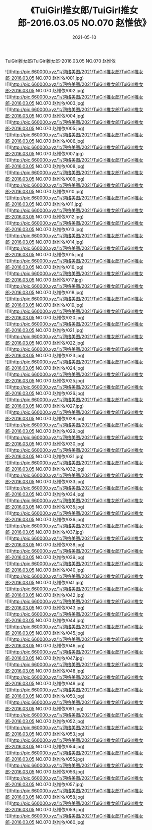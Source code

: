 ﻿---
layout: post
title:  《TuiGirl推女郎/TuiGirl推女郎-2016.03.05 NO.070 赵惟依》
date:   2021-05-10
img: http://pic.660000.xyz/1:/网络美图/2021/TuiGirl推女郎/TuiGirl推女郎-2016.03.05 NO.070 赵惟依/000.jpg
categories: [美女, 清纯, 唯美]
---

TuiGirl推女郎/TuiGirl推女郎-2016.03.05 NO.070 赵惟依

 ![](http://pic.660000.xyz/1:/网络美图/2021/TuiGirl推女郎/TuiGirl推女郎-2016.03.05 NO.070 赵惟依/001.jpg) <br>![](http://pic.660000.xyz/1:/网络美图/2021/TuiGirl推女郎/TuiGirl推女郎-2016.03.05 NO.070 赵惟依/002.jpg) <br>![](http://pic.660000.xyz/1:/网络美图/2021/TuiGirl推女郎/TuiGirl推女郎-2016.03.05 NO.070 赵惟依/003.jpg) <br>![](http://pic.660000.xyz/1:/网络美图/2021/TuiGirl推女郎/TuiGirl推女郎-2016.03.05 NO.070 赵惟依/004.jpg) <br>![](http://pic.660000.xyz/1:/网络美图/2021/TuiGirl推女郎/TuiGirl推女郎-2016.03.05 NO.070 赵惟依/005.jpg) <br>![](http://pic.660000.xyz/1:/网络美图/2021/TuiGirl推女郎/TuiGirl推女郎-2016.03.05 NO.070 赵惟依/006.jpg) <br>![](http://pic.660000.xyz/1:/网络美图/2021/TuiGirl推女郎/TuiGirl推女郎-2016.03.05 NO.070 赵惟依/007.jpg) <br>![](http://pic.660000.xyz/1:/网络美图/2021/TuiGirl推女郎/TuiGirl推女郎-2016.03.05 NO.070 赵惟依/008.jpg) <br>![](http://pic.660000.xyz/1:/网络美图/2021/TuiGirl推女郎/TuiGirl推女郎-2016.03.05 NO.070 赵惟依/009.jpg) <br>![](http://pic.660000.xyz/1:/网络美图/2021/TuiGirl推女郎/TuiGirl推女郎-2016.03.05 NO.070 赵惟依/010.jpg) <br>![](http://pic.660000.xyz/1:/网络美图/2021/TuiGirl推女郎/TuiGirl推女郎-2016.03.05 NO.070 赵惟依/011.jpg) <br>![](http://pic.660000.xyz/1:/网络美图/2021/TuiGirl推女郎/TuiGirl推女郎-2016.03.05 NO.070 赵惟依/012.jpg) <br>![](http://pic.660000.xyz/1:/网络美图/2021/TuiGirl推女郎/TuiGirl推女郎-2016.03.05 NO.070 赵惟依/013.jpg) <br>![](http://pic.660000.xyz/1:/网络美图/2021/TuiGirl推女郎/TuiGirl推女郎-2016.03.05 NO.070 赵惟依/014.jpg) <br>![](http://pic.660000.xyz/1:/网络美图/2021/TuiGirl推女郎/TuiGirl推女郎-2016.03.05 NO.070 赵惟依/015.jpg) <br>![](http://pic.660000.xyz/1:/网络美图/2021/TuiGirl推女郎/TuiGirl推女郎-2016.03.05 NO.070 赵惟依/016.jpg) <br>![](http://pic.660000.xyz/1:/网络美图/2021/TuiGirl推女郎/TuiGirl推女郎-2016.03.05 NO.070 赵惟依/017.jpg) <br>![](http://pic.660000.xyz/1:/网络美图/2021/TuiGirl推女郎/TuiGirl推女郎-2016.03.05 NO.070 赵惟依/018.jpg) <br>![](http://pic.660000.xyz/1:/网络美图/2021/TuiGirl推女郎/TuiGirl推女郎-2016.03.05 NO.070 赵惟依/019.jpg) <br>![](http://pic.660000.xyz/1:/网络美图/2021/TuiGirl推女郎/TuiGirl推女郎-2016.03.05 NO.070 赵惟依/020.jpg) <br>![](http://pic.660000.xyz/1:/网络美图/2021/TuiGirl推女郎/TuiGirl推女郎-2016.03.05 NO.070 赵惟依/021.jpg) <br>![](http://pic.660000.xyz/1:/网络美图/2021/TuiGirl推女郎/TuiGirl推女郎-2016.03.05 NO.070 赵惟依/022.jpg) <br>![](http://pic.660000.xyz/1:/网络美图/2021/TuiGirl推女郎/TuiGirl推女郎-2016.03.05 NO.070 赵惟依/023.jpg) <br>![](http://pic.660000.xyz/1:/网络美图/2021/TuiGirl推女郎/TuiGirl推女郎-2016.03.05 NO.070 赵惟依/024.jpg) <br>![](http://pic.660000.xyz/1:/网络美图/2021/TuiGirl推女郎/TuiGirl推女郎-2016.03.05 NO.070 赵惟依/025.jpg) <br>![](http://pic.660000.xyz/1:/网络美图/2021/TuiGirl推女郎/TuiGirl推女郎-2016.03.05 NO.070 赵惟依/026.jpg) <br>![](http://pic.660000.xyz/1:/网络美图/2021/TuiGirl推女郎/TuiGirl推女郎-2016.03.05 NO.070 赵惟依/027.jpg) <br>![](http://pic.660000.xyz/1:/网络美图/2021/TuiGirl推女郎/TuiGirl推女郎-2016.03.05 NO.070 赵惟依/028.jpg) <br>![](http://pic.660000.xyz/1:/网络美图/2021/TuiGirl推女郎/TuiGirl推女郎-2016.03.05 NO.070 赵惟依/029.jpg) <br>![](http://pic.660000.xyz/1:/网络美图/2021/TuiGirl推女郎/TuiGirl推女郎-2016.03.05 NO.070 赵惟依/030.jpg) <br>![](http://pic.660000.xyz/1:/网络美图/2021/TuiGirl推女郎/TuiGirl推女郎-2016.03.05 NO.070 赵惟依/031.jpg) <br>![](http://pic.660000.xyz/1:/网络美图/2021/TuiGirl推女郎/TuiGirl推女郎-2016.03.05 NO.070 赵惟依/032.jpg) <br>![](http://pic.660000.xyz/1:/网络美图/2021/TuiGirl推女郎/TuiGirl推女郎-2016.03.05 NO.070 赵惟依/033.jpg) <br>![](http://pic.660000.xyz/1:/网络美图/2021/TuiGirl推女郎/TuiGirl推女郎-2016.03.05 NO.070 赵惟依/034.jpg) <br>![](http://pic.660000.xyz/1:/网络美图/2021/TuiGirl推女郎/TuiGirl推女郎-2016.03.05 NO.070 赵惟依/035.jpg) <br>![](http://pic.660000.xyz/1:/网络美图/2021/TuiGirl推女郎/TuiGirl推女郎-2016.03.05 NO.070 赵惟依/036.jpg) <br>![](http://pic.660000.xyz/1:/网络美图/2021/TuiGirl推女郎/TuiGirl推女郎-2016.03.05 NO.070 赵惟依/037.jpg) <br>![](http://pic.660000.xyz/1:/网络美图/2021/TuiGirl推女郎/TuiGirl推女郎-2016.03.05 NO.070 赵惟依/038.jpg) <br>![](http://pic.660000.xyz/1:/网络美图/2021/TuiGirl推女郎/TuiGirl推女郎-2016.03.05 NO.070 赵惟依/039.jpg) <br>![](http://pic.660000.xyz/1:/网络美图/2021/TuiGirl推女郎/TuiGirl推女郎-2016.03.05 NO.070 赵惟依/040.jpg) <br>![](http://pic.660000.xyz/1:/网络美图/2021/TuiGirl推女郎/TuiGirl推女郎-2016.03.05 NO.070 赵惟依/041.jpg) <br>![](http://pic.660000.xyz/1:/网络美图/2021/TuiGirl推女郎/TuiGirl推女郎-2016.03.05 NO.070 赵惟依/042.jpg) <br>![](http://pic.660000.xyz/1:/网络美图/2021/TuiGirl推女郎/TuiGirl推女郎-2016.03.05 NO.070 赵惟依/043.jpg) <br>![](http://pic.660000.xyz/1:/网络美图/2021/TuiGirl推女郎/TuiGirl推女郎-2016.03.05 NO.070 赵惟依/044.jpg) <br>![](http://pic.660000.xyz/1:/网络美图/2021/TuiGirl推女郎/TuiGirl推女郎-2016.03.05 NO.070 赵惟依/045.jpg) <br>![](http://pic.660000.xyz/1:/网络美图/2021/TuiGirl推女郎/TuiGirl推女郎-2016.03.05 NO.070 赵惟依/046.jpg) <br>![](http://pic.660000.xyz/1:/网络美图/2021/TuiGirl推女郎/TuiGirl推女郎-2016.03.05 NO.070 赵惟依/047.jpg) <br>![](http://pic.660000.xyz/1:/网络美图/2021/TuiGirl推女郎/TuiGirl推女郎-2016.03.05 NO.070 赵惟依/048.jpg) <br>![](http://pic.660000.xyz/1:/网络美图/2021/TuiGirl推女郎/TuiGirl推女郎-2016.03.05 NO.070 赵惟依/049.jpg) <br>![](http://pic.660000.xyz/1:/网络美图/2021/TuiGirl推女郎/TuiGirl推女郎-2016.03.05 NO.070 赵惟依/050.jpg) <br>![](http://pic.660000.xyz/1:/网络美图/2021/TuiGirl推女郎/TuiGirl推女郎-2016.03.05 NO.070 赵惟依/051.jpg) <br>![](http://pic.660000.xyz/1:/网络美图/2021/TuiGirl推女郎/TuiGirl推女郎-2016.03.05 NO.070 赵惟依/052.jpg) <br>![](http://pic.660000.xyz/1:/网络美图/2021/TuiGirl推女郎/TuiGirl推女郎-2016.03.05 NO.070 赵惟依/053.jpg) <br>![](http://pic.660000.xyz/1:/网络美图/2021/TuiGirl推女郎/TuiGirl推女郎-2016.03.05 NO.070 赵惟依/054.jpg) <br>![](http://pic.660000.xyz/1:/网络美图/2021/TuiGirl推女郎/TuiGirl推女郎-2016.03.05 NO.070 赵惟依/055.jpg) <br>![](http://pic.660000.xyz/1:/网络美图/2021/TuiGirl推女郎/TuiGirl推女郎-2016.03.05 NO.070 赵惟依/056.jpg) <br>![](http://pic.660000.xyz/1:/网络美图/2021/TuiGirl推女郎/TuiGirl推女郎-2016.03.05 NO.070 赵惟依/057.jpg) <br>![](http://pic.660000.xyz/1:/网络美图/2021/TuiGirl推女郎/TuiGirl推女郎-2016.03.05 NO.070 赵惟依/058.jpg) <br>![](http://pic.660000.xyz/1:/网络美图/2021/TuiGirl推女郎/TuiGirl推女郎-2016.03.05 NO.070 赵惟依/059.jpg) <br>![](http://pic.660000.xyz/1:/网络美图/2021/TuiGirl推女郎/TuiGirl推女郎-2016.03.05 NO.070 赵惟依/060.jpg) <br>